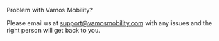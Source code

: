 

Problem with Vamos Mobility?

Please email us at [support@vamosmobility.com](mailto:support@vamosmobility.com) with any issues and the right person will get back to you.
